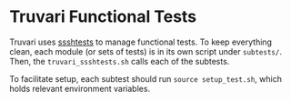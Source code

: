 Truvari Functional Tests
========================

Truvari uses [ssshtests](link) to manage functional tests. To keep everything clean,
each module (or sets of tests) is in its own script under `subtests/`. Then, the 
`truvari_ssshtests.sh` calls each of the subtests. 

To facilitate setup, each subtest should run `source setup_test.sh`, which holds
relevant environment variables.



